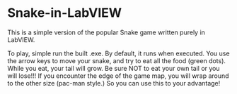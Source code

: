 Snake-in-LabVIEW
================

This is a simple version of the popular Snake game written purely in LabVIEW. 

To play, simple run the built .exe.  By default, it runs when executed. You use the arrow keys to move your snake, and try to eat all the food (green dots).  While you eat, your tail will grow.  Be sure NOT to eat your own tail or you will lose!!!  If you encounter the edge of the game map, you will wrap around to the other size (pac-man style.)  So you can use this to your advantage!
